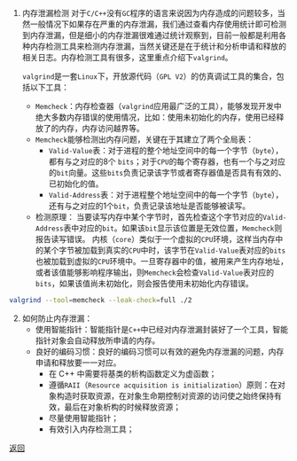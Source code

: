 1. 内存泄漏检测
	对于`C/C++`没有`GC`程序的语言来说因为内存造成的问题较多，当然一般情况下如果存在严重的内存泄漏，我们通过查看内存使用统计即可检测到内存泄漏，但是细小的内存泄漏很难通过统计观察到，目前一般都是利用各种内存检测工具来检测内存泄漏，当然关键还是在于统计和分析申请和释放的相关日志。内存检测工具有很多，这里重点介绍下`valgrind`。
	
	`valgrind`是一套`Linux`下，开放源代码（`GPL V2`）的仿真调试工具的集合，包括以下工具：
	- `Memcheck`：内存检查器（`valgrind`应用最广泛的工具），能够发现开发中绝大多数内存错误的使用情况，比如：使用未初始化的内存，使用已经释放了的内存，内存访问越界等。
	- `Memcheck`能够检测出内存问题，关键在于其建立了两个全局表：
		- `Valid-Value`表：对于进程的整个地址空间中的每一个字节（`byte`），都有与之对应的8个 `bits`；对于`CPU`的每个寄存器，也有一个与之对应的`bit`向量。这些`bits`负责记录该字节或者寄存器值是否具有有效的、已初始化的值。
		- `Valid-Address`表：对于进程整个地址空间中的每一个字节（`byte`），还有与之对应的1个`bit`，负责记录该地址是否能够被读写。
	- 检测原理：
		当要读写内存中某个字节时，首先检查这个字节对应的`Valid-Address`表中对应的`bit`。如果该`bit`显示该位置是无效位置，`Memcheck`则报告读写错误。
		内核（`core`）类似于一个虚拟的`CPU`环境，这样当内存中的某个字节被加载到真实的`CPU`中时，该字节在`Valid-Value`表对应的`bits`也被加载到虚拟的`CPU`环境中。一旦寄存器中的值，被用来产生内存地址，或者该值能够影响程序输出，则`Memcheck`会检查`Valid-Value`表对应的`bits`，如果该值尚未初始化，则会报告使用未初始化内存错误。
```sh
valgrind --tool=memcheck --leak-check=full ./2
```
2. 如何防止内存泄漏：
	- 使用智能指针：智能指针是`C++`中已经对内存泄漏封装好了一个工具，智能指针对象会自动释放所申请的内存。
	- 良好的编码习惯：良好的编码习惯可以有效的避免内存泄漏的问题，内存申请和释放要一一对应。
		- 在 C++ 中需要将基类的析构函数定义为虚函数；
		- 遵循`RAII`（`Resource acquisition is initialization`）原则：在对象构造时获取资源，在对象生命期控制对资源的访问使之始终保持有效，最后在对象析构的时候释放资源；
		- 尽量使用智能指针；
		- 有效引入内存检测工具；

[返回](readme.md)
